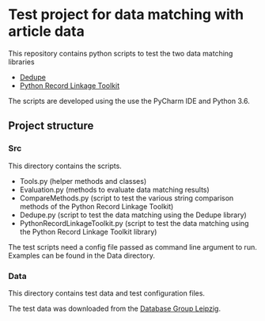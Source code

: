 # Test project for data matching with article data

This repository contains python scripts to test the two data matching libraries 

* [Dedupe](https://github.com/dedupeio/dedupe)
* [Python Record Linkage Toolkit](https://github.com/J535D165/recordlinkage)

The scripts are developed using the use the PyCharm IDE and Python 3.6.

## Project structure

### Src

This directory contains the scripts.

* Tools.py (helper methods and classes)
* Evaluation.py (methods to evaluate data matching results)
* CompareMethods.py (script to test the various string comparison methods of the Python Record Linkage Toolkit)
* Dedupe.py (script to test the data matching using the Dedupe library)
* PythonRecordLinkageToolkit.py (script to test the data matching using the Python Record Linkage Toolkit library)

The test scripts need a config file passed as command line argument to run. Examples can be found in the Data directory.

### Data

This directory contains test data and test configuration files. 

The test data was downloaded from the [Database Group Leipzig](https://dbs.uni-leipzig.de/en/research/projects/object_matching/fever/benchmark_datasets_for_entity_resolution). 
